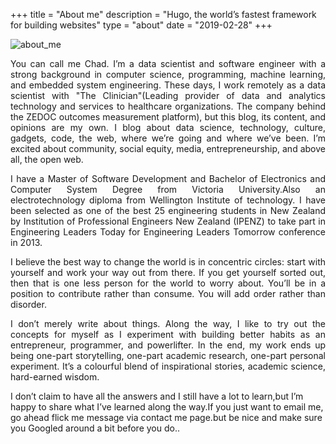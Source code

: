 +++
title = "About me"
description = "Hugo, the world’s fastest framework for building websites"
type = "about"
date = "2019-02-28"
+++

![about_me](/images/2019/about_me-2.png)

 <p style='text-align: justify;'>
You can call me Chad. I’m a data scientist and software engineer with a strong background in computer science, programming, machine learning, and embedded system engineering. These days, I work remotely as a data scientist with "The Clinician"(Leading provider of data and analytics technology and services to healthcare organizations. The company behind the ZEDOC outcomes measurement platform), but this blog, its content, and opinions are my own. I blog about data science, technology, culture, gadgets, code, the web, where we’re going and where we’ve been. I’m excited about community, social equity, media, entrepreneurship, and above all, the open web.
</p>

<p style='text-align: justify;'>
I have a Master of Software Development and Bachelor of Electronics and Computer System Degree from Victoria University.Also an electrotechnology diploma from Wellington Institute of technology. I have been selected as one of the best 25 engineering students in New Zealand by Institution of Professional Engineers New Zealand (IPENZ) to take part in Engineering Leaders Today for Engineering Leaders Tomorrow conference in 2013.</p>

<p style='text-align: justify;'>
I believe the best way to change the world is in concentric circles: start with yourself and work your way out from there. If you get yourself sorted out, then that is one less person for the world to worry about. You’ll be in a position to contribute rather than consume. You will add order rather than disorder.</p>

<p style='text-align: justify;'>
I don’t merely write about things. Along the way, I like to try out the concepts for myself as I experiment with building better habits as an entrepreneur, programmer, and powerlifter. In the end, my work ends up being one-part storytelling, one-part academic research, one-part personal experiment. It’s a colourful blend of inspirational stories, academic science, hard-earned wisdom.</p>


I don’t claim to have all the answers and I still have a lot to learn,but I’m happy to share what I’ve learned along the way.If you just want to email me, go ahead flick me message via contact me page.but be nice and make sure you Googled around a bit before you do..</p>

